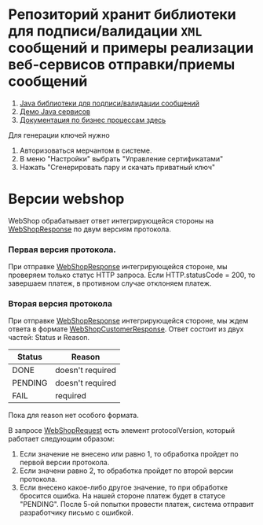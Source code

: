# Репозиторий хранит библиотеки для подписи/валидации `XML` сообщений и примеры реализации веб-сервисов отправки/приемы сообщений

1. [Java библиотеки для подписи/валидации сообщений](https://github.com/allpaykz/webshop-service-examples/tree/master/webshop-integration-keypair)
2. [Демо Java сервисов](https://github.com/allpaykz/webshop-service-examples/tree/master/webshop-integration-demo)
3. [Документация по бизнес процессам здесь](https://github.com/allpaykz/documentation/tree/master/webshop-integration)

Для генерации ключей нужно
1. Авторизоваться мерчантом в системе.
2. В меню "Настройки" выбрать "Управление сертификатами"
3. Нажать "Сгенерировать пару и скачать приватный ключ"

# Версии webshop

WebShop обрабатывает ответ интегрирующейся стороны на [WebShopResponse](https://github.com/allpaykz/allpay-public/blob/develop/webshop-integration/webshop-integration-keypair/src/main/resources/xsd/1.0.0/WebShopResponse.xsd) по двум версиям протокола.

### Первая версия протокола. 

При отправке [WebShopResponse](https://github.com/allpaykz/allpay-public/blob/develop/webshop-integration/webshop-integration-keypair/src/main/resources/xsd/1.0.0/WebShopResponse.xsd) интегрирующейся стороне, мы проверяем только статус HTTP запроса. Если HTTP.statusCode = 200, то завершаем платеж, в противном случае отклоняем платеж.

### Вторая версия протокола

При отправке [WebShopResponse](https://github.com/allpaykz/allpay-public/blob/develop/webshop-integration/webshop-integration-keypair/src/main/resources/xsd/1.0.0/WebShopResponse.xsd) интегрирующейся стороне, мы ждем ответа в формате [WebShopCustomerResponse](https://github.com/allpaykz/allpay-public/blob/develop/webshop-integration/webshop-integration-keypair/src/main/resources/xsd/1.0.0/WebShopCustomerResponse.xsd). Ответ состоит из двух частей: Status и Reason. 

|Status  |Reason          |
|--------|----------------|
|DONE    |doesn't required|
|PENDING |doesn't required|
|FAIL    |required        |

Пока для reason нет особого формата.

В запросе [WebShopRequest](https://github.com/allpaykz/allpay-public/blob/develop/webshop-integration/webshop-integration-keypair/src/main/resources/xsd/1.0.0/WebShopRequest.xsd) есть элемент protocolVersion, который работает следующим образом:
1. Если значение не внесено или равно 1, то обработка пройдет по первой версии протокола.
2. Если значени равно 2, то обработка пройдет по второй версии протокола.
3. Если внесено какое-либо другое значение, то при обработке бросится ошибка. На нашей стороне платеж будет в статусе "PENDING". После 5-ой попытки провести платеж, система отправит разработчику письмо с ошибкой.
